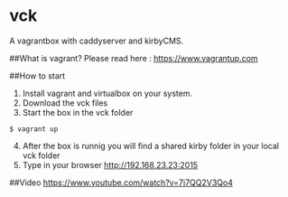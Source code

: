 # vck
A vagrantbox with caddyserver and kirbyCMS. 

##What is vagrant?
Please read here : https://www.vagrantup.com

##How to start
1. Install vagrant and virtualbox on your system.
2. Download the vck files
3. Start the box in the vck folder
```
$ vagrant up
```
4. After the box is runnig you will find a shared kirby folder in your local vck folder
5. Type in your browser http://192.168.23.23:2015

##Video
https://www.youtube.com/watch?v=7i7QQ2V3Qo4
